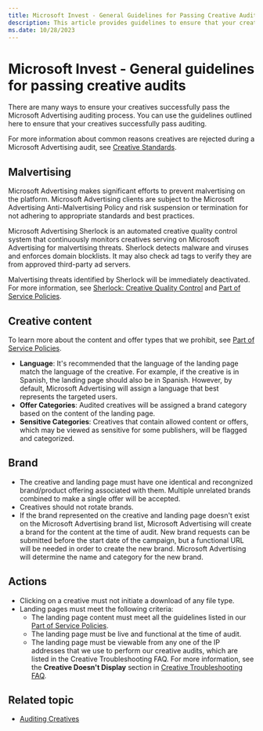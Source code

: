 ```yaml
---
title: Microsoft Invest - General Guidelines for Passing Creative Audits
description: This article provides guidelines to ensure that your creatives successfully pass auditing. Not adhering to the guidelines can lead to suspension or termination. 
ms.date: 10/28/2023
---
```


# Microsoft Invest - General guidelines for passing creative audits

There are many ways to ensure your creatives successfully pass the Microsoft Advertising auditing process. You can use the guidelines outlined here to ensure that your creatives successfully pass auditing.

For more information about common reasons creatives are rejected during a Microsoft Advertising audit, see [Creative Standards](./creative-standards.md).

## Malvertising

Microsoft Advertising makes significant efforts to prevent malvertising on the platform. Microsoft Advertising clients are subject to the Microsoft Advertising Anti-Malvertising Policy and risk suspension or termination for not adhering to appropriate standards and best practices.

Microsoft Advertising Sherlock is an automated creative quality control system that continuously monitors creatives serving on Microsoft Advertising for malvertising threats. Sherlock detects malware and viruses and enforces domain blocklists. It may also check ad tags to verify they are from approved third-party ad servers.

Malvertising threats identified by Sherlock will be immediately deactivated. For more information, see
[Sherlock: Creative Quality Control](./sherlock-creative-quality-control.md) and [Part of Service Policies](../policies-regulations/index.yml).

## Creative content

To learn more about the content and offer types that we prohibit, see [Part of Service Policies](../policies-regulations/index.yml).

- **Language**: It's recommended that the language of the landing page match the language of the creative. For example, if the creative is in Spanish, the landing page should also be in Spanish. However, by default, Microsoft Advertising will assign a language that best represents the targeted users.
- **Offer Categories**: Audited creatives will be assigned a brand category based on the content of the landing page.
- **Sensitive Categories**: Creatives that contain allowed content or offers, which may be viewed as sensitive for some publishers, will be flagged and categorized.

## Brand

- The creative and landing page must have one identical and recongnized brand/product offering associated with them. Multiple unrelated brands combined to make a single offer will be accepted.
- Creatives should not rotate brands.
- If the brand represented on the creative and landing page doesn't exist on the Microsoft Advertising brand list, Microsoft Advertising will create a brand for the content at the time of audit. New brand requests can be submitted before the start date of the campaign, but a functional URL will be needed in order to create the new brand. Microsoft Advertising will determine the name and category for the new brand.

## Actions

- Clicking on a creative must not initiate a download of any file type.
- Landing pages must meet the following criteria:
  - The landing page content must meet all the guidelines listed in our [Part of Service Policies](../policies-regulations/index.yml).
  - The landing page must be live and functional at the time of audit.
  - The landing page must be viewable from any one of the IP addresses that we use to perform our creative audits, which are listed in the Creative Troubleshooting FAQ. For more information, see the **Creative Doesn't Display** section in [Creative Troubleshooting FAQ](../bidders/creative-troubleshooting-faq.md).

## Related topic

- [Auditing Creatives](./auditing-creatives.md)
